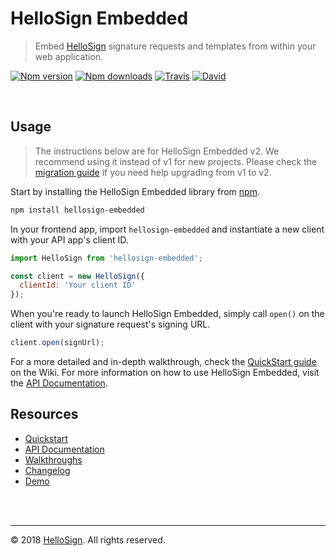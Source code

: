 # HelloSign Embedded

> Embed [HelloSign][external_hellosign] signature requests and templates from within your web application.

[![Npm version][badge_npm-version]][external_npm]
[![Npm downloads][badge_npm-downloads]][external_npm]
[![Travis][badge_travis]][external_travis]
[![David][badge_david]][external_david]

<br/>

## Usage

> The instructions below are for HelloSign Embedded v2. We recommend using it instead of v1 for new projects. Please check the [migration guide][wiki_migration-guide] if you need help upgrading from v1 to v2.

Start by installing the HelloSign Embedded library from [npm](https://npmjs.com).

```bash
npm install hellosign-embedded
```

In your frontend app, import `hellosign-embedded` and instantiate a new client with your API app's client ID.

```js
import HelloSign from 'hellosign-embedded';

const client = new HelloSign({
  clientId: 'Your client ID'
});
```

When you're ready to launch HelloSign Embedded, simply call `open()` on the client with your signature request's signing URL.

```js
client.open(signUrl);
```

For a more detailed and in-depth walkthrough, check the [QuickStart guide][wiki_quickstart] on the Wiki. For more information on how to use HelloSign Embedded, visit the [API Documentation][wiki_api-documentation].


## Resources

* [Quickstart][wiki_quickstart]
* [API Documentation][wiki_api-documentation]
* [Walkthroughs][external_walkthroughs]
* [Changelog][changelog]
* [Demo][external_demo]

<br/>
<br/>
<hr/>

&copy; 2018 [HelloSign][external_hellosign]. All rights reserved.






[changelog]: ./CHANGELOG.md

[badge_npm-version]: https://img.shields.io/npm/v/hellosign-embedded.svg
[badge_npm-downloads]: https://img.shields.io/npm/dm/hellosign-embedded.svg
[badge_david]: https://img.shields.io/david/hellosign/hellosign-embedded.svg
[badge_travis]: https://img.shields.io/travis/hellosign/hellosign-embedded/master.svg

[wiki_home]: ./wiki
[wiki_api-documentation]: ./wiki/API-Documentation-(v2)
[wiki_changelog]: ./wiki/Changelog
[wiki_migration-guide]: ./wiki/Migration-Guide-(v1-to-v2)
[wiki_quickstart]: ./wiki/Quickstart

[external_david]: https://david-dm.org/hellosign/hellosign-embedded
[external_demo]: https://github.com/hellosign/hellosign-embedded-demo
[external_hellosign]: https://hellosign.com
[external_npm]: https://npmjs.org/package/hellosign-embedded
[external_travis]: https://travis-ci.org/hellosign/hellosign-embedded.svg?branch=master
[external_walkthroughs]: https://app.hellosign.com/api/embeddedSigningWalkthrough
